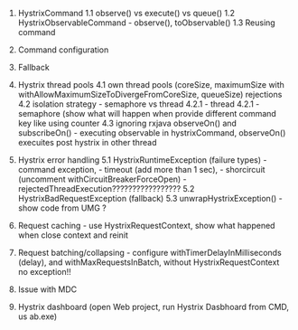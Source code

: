 1. HystrixCommand
    1.1 observe() vs execute() vs queue()
    1.2 HystrixObservableCommand - observe(), toObservable()
    1.3 Reusing command

2. Command configuration

3. Fallback

4. Hystrix thread pools
    4.1 own thread pools (coreSize, maximumSize with withAllowMaximumSizeToDivergeFromCoreSize, queueSize) rejections
    4.2 isolation strategy - semaphore vs thread
        4.2.1 - thread
        4.2.1 - semaphore (show what will happen when provide different command key like using counter
    4.3 ignoring rxjava observeOn() and subscribeOn() - executing observable in hystrixCommand, observeOn() execuites post hystrix in other thread

5. Hystrix error handling
    5.1 HystrixRuntimeException (failure types)
        - command exception,
        - timeout (add more than 1 sec),
        - shorcircuit (uncomment withCircuitBreakerForceOpen)
        - rejectedThreadExecution?????????????????
    5.2 HystrixBadRequestException (fallback)
    5.3 unwrapHystrixException() - show code from UMG ?

6. Request caching - use HystrixRequestContext, show what happened when close context and reinit

7. Request batching/collapsing - configure withTimerDelayInMilliseconds (delay), and withMaxRequestsInBatch, without HystrixRequestContext no exception!!

8. Issue with MDC

9. Hystrix dashboard (open Web project, run Hystrix Dasbhoard from CMD, us ab.exe)

